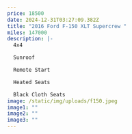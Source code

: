 ```yaml
---
price: 18500
date: 2024-12-31T03:27:09.382Z
title: "2016 Ford F-150 XLT Supercrew "
miles: 147000
description: |-
  4x4 

  Sunroof 

  Remote Start 

  Heated Seats

  Black Cloth Seats
image: /static/img/uploads/f150.jpeg
image1: ""
image2: ""
image3: ""
---
```

